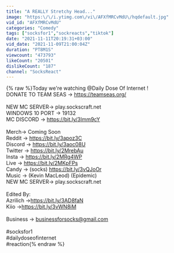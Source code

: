 ```yaml
---
title: "A REALLY Stretchy Head..."
image: "https:\/\/i.ytimg.com\/vi\/AFXfMRCvMdU\/hqdefault.jpg"
vid_id: "AFXfMRCvMdU"
categories: "Comedy"
tags: ["socksfor1","sockreacts","tiktok"]
date: "2021-11-11T20:19:31+03:00"
vid_date: "2021-11-09T21:00:04Z"
duration: "PT8M1S"
viewcount: "473793"
likeCount: "20501"
dislikeCount: "187"
channel: "SocksReact"
---
```

{% raw %}Today we're watching @Daily Dose Of Internet !<br />DONATE TO TEAM SEAS → <a rel="nofollow" target="blank" href="https://teamseas.org/">https://teamseas.org/</a><br /><br />NEW MC SERVER→ play.sockscraft.net<br />WINDOWS 10 PORT → 19132<br />MC DISCORD → <a rel="nofollow" target="blank" href="https://bit.ly/3lmm9cY">https://bit.ly/3lmm9cY</a><br /><br />Merch→ Coming Soon<br />Reddit → <a rel="nofollow" target="blank" href="https://bit.ly/3apoz3C">https://bit.ly/3apoz3C</a><br />Discord  → <a rel="nofollow" target="blank" href="https://bit.ly/3aoc08U">https://bit.ly/3aoc08U</a><br />Twitter  → <a rel="nofollow" target="blank" href="https://bit.ly/2MrebAu">https://bit.ly/2MrebAu</a><br />Insta  →  <a rel="nofollow" target="blank" href="https://bit.ly/2MRg4WP">https://bit.ly/2MRg4WP</a><br />Live → <a rel="nofollow" target="blank" href="https://bit.ly/2MKpFPs">https://bit.ly/2MKpFPs</a><br />Candy →  (socks)  <a rel="nofollow" target="blank" href="https://bit.ly/3vQJoOr">https://bit.ly/3vQJoOr</a><br />Music →​ (Kevin MacLeod) (Epidemic) <br />NEW MC SERVER→ play.sockscraft.net<br /><br />Edited By:<br />Azrilich →​ <a rel="nofollow" target="blank" href="https://bit.ly/3AD8faN">https://bit.ly/3AD8faN</a><br />Kiio →​ <a rel="nofollow" target="blank" href="https://bit.ly/3vWN8iM">https://bit.ly/3vWN8iM</a><br /><br />Business →​ businessforsocks@gmail.com<br /><br />#socksfor1<br />#dailydoseofinternet<br />#reaction{% endraw %}
